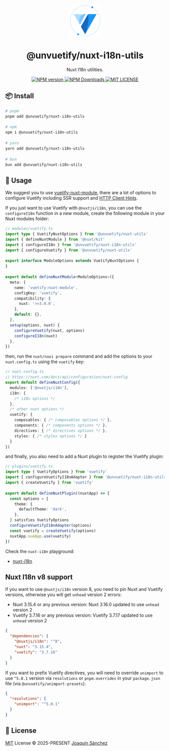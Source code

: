 <br>

<p align="center">
  <picture>
    <source media="(prefers-color-scheme: dark)" srcset="https://github.com/userquin/unvuetify-monorepo/blob/main/vuetify-logo-dark-atom.svg" height="100px" />
    <img height="100px" src="https://github.com/userquin/unvuetify-monorepo/blob/main/vuetify-logo-light-atom.svg">
  </picture>
</p>

<h1 align="center">@unvuetify/nuxt-i18n-utils</h1>

<p align="center">
Nuxt I18n utilities.
</p>

<p align='center'>
<a href='https://www.npmjs.com/package/@unvuetify/nuxt-i18n-utils' target="__blank">
  <img src='https://img.shields.io/npm/v/@unvuetify/nuxt-i18n-utils.svg?style=flat&colorA=18181B&colorB=1867C0' alt="NPM version">
</a>
<a href="https://npm.chart.dev/@unvuetify/nuxt-i18n-utils" target="__blank">
  <img alt="NPM Downloads" src="https://img.shields.io/npm/dm/@unvuetify/nuxt-i18n-utils.svg?style=flat&colorA=18181B&colorB=1867C0">
</a>
<a href="https://github.com/userquin/unvuetify-monorepo/tree/main/LICENSE" target="__blank">
  <img alt="MIT LICENSE" src="https://img.shields.io/npm/l/@unvuetify/nuxt-i18n-utils.svg?style=flat&colorA=18181B&colorB=1867C0">
</a>
</p>

## 📦 Install

```bash
# pnpm
pnpm add @unvuetify/nuxt-i18n-utils

# npm
npm i @unvuetify/nuxt-i18n-utils

# yarn
yarn add @unvuetify/nuxt-i18n-utils

# bun
bun add @unvuetify/nuxt-i18n-utils
```

## 🦄 Usage

We suggest you to use [vuetify-nuxt-module](https://nuxt.vuetifyjs.com/), there are a lot of options to configure Vuetify including SSR support and [HTTP Client Hints](https://nuxt.vuetifyjs.com/guide/server-side-rendering.html#server-side-rendering-ssr).

If you just want to use Vuetify with `@nuxtjs/i18n`, you can use the `configureI18n` function in a new module, create the following module in your Nuxt modules folder:

```ts
// modules/vuetify.ts
import type { VuetifyNuxtOptions } from '@unvuetify/nuxt-utils'
import { defineNuxtModule } from '@nuxt/kit'
import { configureI18n } from '@unvuetify/nuxt-i18n-utils'
import { configureVuetify } from '@unvuetify/nuxt-utils'

export interface ModuleOptions extends VuetifyNuxtOptions {
}

export default defineNuxtModule<ModuleOptions>({
  meta: {
    name: 'vuetify:nuxt-module',
    configKey: 'vuetify',
    compatibility: {
      nuxt: '>=3.0.0',
    },
    default: {},
  },
  setup(options, nuxt) {
    configureVuetify(nuxt, options)
    configureI18n(nuxt)
  },
})
```

then, run the `nuxt/nuxi prepare` command and add the options to your `nuxt.config.ts` using the `vuetify` key:

```ts
// nuxt.config.ts
// https://nuxt.com/docs/api/configuration/nuxt-config
export default defineNuxtConfig({
  modules: ['@nuxtjs/i18n'],
  i18n: {
    /* i18n options */
  },
  /* other nuxt options */
  vuetify: {
    composables: { /* composables options */ },
    components: { /* components options */ },
    directives: { /* directives options */ },
    styles: { /* styles options */ }
  }
})
```

and finally, you also need to add a Nuxt plugin to register the Vuetify plugin:

```ts
// plugins/vuetify.ts
import type { VuetifyOptions } from 'vuetify'
import { configureVuetifyI18nAdapter } from '@unvuetify/nuxt-i18n-utils/runtime'
import { createVuetify } from 'vuetify'

export default defineNuxtPlugin((nuxtApp) => {
  const options = {
    theme: {
      defaultTheme: 'dark',
    },
  } satisfies VuetifyOptions
  configureVuetifyI18nAdapter(options)
  const vuetify = createVuetify(options)
  nuxtApp.vueApp.use(vuetify)
})
```

Check the `nuxt-i18n` playground:
- [nuxt-i18n](https://github.com/userquin/unvuetify-monorepo/tree/main/playgrounds/nuxt-i18n)

## Nuxt I18n v8 support

If you want to use `@nuxtjs/i18n` version 8, you need to pin Nuxt and Vuetify versions, otherwise you will get `unhead` version 2 errors:
- Nuxt 3.15.4 or any previous version: Nuxt 3.16.0 updated to use `unhead` version 2
- Vuetify 3.7.16 or any previous version: Vuetify 3.7.17 updated to use `unhead` version 2

```json
{
  "dependencies": {
    "@nuxtjs/i18n": "^8",
    "nuxt": "3.15.4",
    "vuetify": "3.7.16"
  }
}
```

If you want to prefix Vuetify directives, you will need to override `unimport` to use `^5.0.1` version via `resolutions` or `pnpm.overrides` in your `package.json` file (via `@unvuetify/unimport-presets`):

```json
{
  "resolutions": {
    "unimport": "^5.0.1"
  }
}
```

## 📄 License

[MIT](https://github.com/userquin/unvuetify-monorepo/blob/main/LICENSE) License &copy; 2025-PRESENT [Joaquín Sánchez](https://github.com/userquin)
